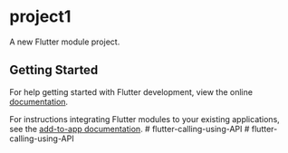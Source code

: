 # project1

A new Flutter module project.

## Getting Started

For help getting started with Flutter development, view the online
[documentation](https://flutter.dev/).

For instructions integrating Flutter modules to your existing applications,
see the [add-to-app documentation](https://flutter.dev/docs/development/add-to-app).
#   f l u t t e r - c a l l i n g - u s i n g - A P I  
 #   f l u t t e r - c a l l i n g - u s i n g - A P I  
 